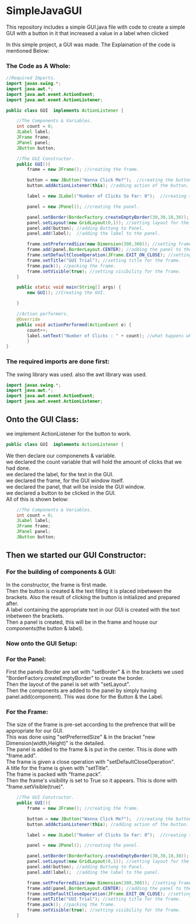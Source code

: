 # SimpleJavaGUI
This repository includes a simple GUI.java file with code to create a simple GUI with a button in it that increased a value in a label when clicked

In this simple project, a GUI was made. The Explaination of the code is mentioned Below:

### The Code as A Whole:

```java
//Required Imports.
import javax.swing.*;
import java.awt.*;
import java.awt.event.ActionEvent;
import java.awt.event.ActionListener;

public class GUI  implements ActionListener {

    //The Components & Variables.
    int count = 0;
    JLabel label;
    JFrame frame;
    JPanel panel;
    JButton button;

    //The GUI Constructor.
    public GUI(){
        frame = new JFrame(); //creating the frame.

        button = new JButton("Wanna Click Me?");  //creating the button with appropriate text.
        button.addActionListener(this); //adding action of the button.

        label = new JLabel("Number of Clicks So Far: 0");  //creating the label with appropriate text.

        panel = new JPanel(); //creating the panel.

        panel.setBorder(BorderFactory.createEmptyBorder(30,30,10,30)); //setting border for the panel.
        panel.setLayout(new GridLayout(0,1)); //setting layout for the panel.
        panel.add(button); //adding Buttong to Panel.
        panel.add(label);  //adding the label to the panel.

        frame.setPreferredSize(new Dimension(300,300)); //setting frame size.
        frame.add(panel,BorderLayout.CENTER); //adding the panel to the frame.
        frame.setDefaultCloseOperation(JFrame.EXIT_ON_CLOSE); //setting frame close operation.
        frame.setTitle("GUI Trial"); //setting title for the frame.
        frame.pack(); //packing the frame.
        frame.setVisible(true); //setting visibility for the frame.
    }

    public static void main(String[] args) {
        new GUI(); //Creating the GUI.

    }

    //Action performers.
    @Override
    public void actionPerformed(ActionEvent e) {
        count++;
        label.setText("Number of Clicks : " + count); //what happens when the button is clicked. label changes to the origial text with a different number of count.
        }
}

```

### The required imports are done first:  
The swing library was used. also the awt library was used.  

```java
import javax.swing.*;
import java.awt.*;
import java.awt.event.ActionEvent;
import java.awt.event.ActionListener;
```
## Onto the GUI Class:  
we implement ActionListener for the button to work.  
```java
public class GUI  implements ActionListener {
```

We then declare our componenets & variable.  
we declared the count variable that will hold the amount of clicks that we had done.  
we declared the label, for the text in the GUI.  
we declared the frame, for the GUI window itself.  
we declared the panel, that will be inside the GUI window.  
we declared a button to be clicked in the GUI.  
All of this is shown below:  
```java
    //The Components & Variables.
    int count = 0;
    JLabel label;
    JFrame frame;
    JPanel panel;
    JButton button;
```
## Then we started our GUI Constructor:
### For the building of components & GUI:
In the constructor, the frame is first made.  
Then the button is created & the text filling it is placed inbetween the brackets. Also the result of clicking the button is initialized and prepared after.  
A label containing the appropriate text in our GUI is created with the text inbetween the brackets.  
Then a panel is created, this will be in the frame and house our components(the button & label).  
### Now onto the GUI Setup:
### For the Panel:  
First the panels Border are set with "setBorder" & in the brackets we used "BorderFactory.createEmptyBorder" to create the border.  
Then the layout of the panel is set with "setLayout".  
Then the components are added to the panel by simply having panel.add(component). This was done for the Button & the Label.  
### For the Frame:
The size of the frame is pre-set according to the prefrence that will be appropriate for our GUI.  
This was done using "setPreferredSize" & in the bracket "new Dimension(width,Height)" is the detailed.  
The panel is added to the frame & is put in the center. This is done with "frame.add".  
The frame is given a close operation with "setDefaultCloseOperation".  
A title for the frame is given with "setTitle".  
The frame is packed with "frame.pack".  
Then the frame's visibility is set to True so it appears. This is done with "frame.setVisible(true)".  
```java
    //The GUI Constructor.
    public GUI(){
        frame = new JFrame(); //creating the frame.

        button = new JButton("Wanna Click Me?");  //creating the button with appropriate text.
        button.addActionListener(this); //adding action of the button.

        label = new JLabel("Number of Clicks So Far: 0");  //creating the label with appropriate text.

        panel = new JPanel(); //creating the panel.

        panel.setBorder(BorderFactory.createEmptyBorder(30,30,10,30)); //setting border for the panel.
        panel.setLayout(new GridLayout(0,1)); //setting layout for the panel.
        panel.add(button); //adding Buttong to Panel.
        panel.add(label);  //adding the label to the panel.

        frame.setPreferredSize(new Dimension(300,300)); //setting frame size.
        frame.add(panel,BorderLayout.CENTER); //adding the panel to the frame.
        frame.setDefaultCloseOperation(JFrame.EXIT_ON_CLOSE); //setting frame close operation.
        frame.setTitle("GUI Trial"); //setting title for the frame.
        frame.pack(); //packing the frame.
        frame.setVisible(true); //setting visibility for the frame.
    }
```
